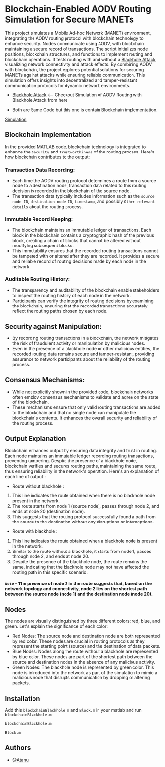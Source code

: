 
# Blockchain-Enabled AODV Routing Simulation for Secure MANETs

This project simulates a Mobile Ad-hoc Network (MANET) environment, integrating the AODV routing protocol with blockchain technology to enhance security. Nodes communicate using AODV, with blockchain maintaining a secure record of transactions. The script initializes node positions, blockchain structures, and functions to implement routing and blockchain operations. It tests routing with and without a [Blackhole Attack](https://github.com/atanu16/Simulation-of-AODV-Routing-with-Blackhole-Attack), visualizing network connectivity and attack effects. By combining AODV with blockchain, the project explores potential solutions for securing MANETs against attacks while ensuring reliable communication. This simulation offers insights into decentralized and tamper-resistant communication protocols for dynamic network environments.

- [Blackhole Attack](https://github.com/atanu16/Simulation-of-AODV-Routing-with-Blackhole-Attack) <-- Checkout Simulation of AODV Routing with Blackhole Attack from here 

- Both are Same Code but this one is contain Blockchain implementation.


[Simulation ](https://i.ibb.co/V3zp5Jj/image.png)


## Blockchain Implementation


In the provided MATLAB code, blockchain technology is integrated to enhance the `Security` and `Trustworthiness` of the routing process. Here's how blockchain contributes to the output:

### Transaction Data Recording:
- Each time the AODV routing protocol determines a route from a source node to a destination node, transaction data related to this routing decision is recorded in the blockchain of the source node.
- The transaction data typically includes information such as the `source node ID`, `destination node ID`, `timestamp`, and possibly `Other relevant details` about the routing process.



### Immutable Record Keeping:
- The blockchain maintains an immutable ledger of transactions. Each block in the blockchain contains a cryptographic hash of the previous block, creating a chain of blocks that cannot be altered without modifying subsequent blocks.
- This immutability ensures that the recorded routing transactions cannot be tampered with or altered after they are recorded. It provides a secure and reliable record of routing decisions made by each node in the network.

### Auditable Routing History:
- The transparency and auditability of the blockchain enable stakeholders to inspect the routing history of each node in the network.
- Participants can verify the integrity of routing decisions by examining the blockchain, ensuring that the recorded transactions accurately reflect the routing paths chosen by each node.

## Security against Manipulation:
- By recording routing transactions in a blockchain, the network mitigates the risk of fraudulent activity or manipulation by malicious nodes.
- Even in the presence of a blackhole node or other malicious entities, the recorded routing data remains secure and tamper-resistant, providing assurance to network participants about the reliability of the routing process.
## Consensus Mechanisms:
- While not explicitly shown in the provided code, blockchain networks often employ consensus mechanisms to validate and agree on the state of the blockchain.
- These mechanisms ensure that only valid routing transactions are added to the blockchain and that no single node can manipulate the blockchain's contents. It enhances the overall security and reliability of the routing process.

## Output Explanation

Blockchain enhances output by ensuring data integrity and trust in routing. Each node maintains an immutable ledger recording routing transactions, preventing tampering. Despite the presence of a blackhole node, blockchain verifies and secures routing paths, maintaining the same route, thus ensuring reliability in the network's operation. Here's an explanation of each line of output :

- Route without blackhole :
1. This line indicates the route obtained when there is no blackhole node present in the network.
2. The route starts from node 1 (source node), passes through node 2, and ends at node 20 (destination node).
3. This suggests that the routing protocol successfully found a path from the source to the destination without any disruptions or interceptions.
- Route with blackhole :
1. This line indicates the route obtained when a blackhole node is present in the network.
2. Similar to the route without a blackhole, it starts from node 1, passes through node 2, and ends at node 20.
3. Despite the presence of the blackhole node, the route remains the same, indicating that the blackhole node may not have affected the routing path in this specific scenario.

#### `Note` - The presence of node 2 in the route suggests that, based on the network topology and connectivity, node 2 lies on the shortest path between the source node (node 1) and the destination node (node 20).











## Nodes


The nodes are visually distinguished by three different colors: red, blue, and green. Let's explain the significance of each color:

 - Red Nodes:
The source node and destination node are both represented by red color.
These nodes are crucial in routing protocols as they represent the starting point (source) and the destination of data packets.
- Blue Nodes:
Nodes along the route without a blackhole are represented by blue color.
These nodes are part of the shortest path between the source and destination nodes in the absence of any malicious activity.
- Green Nodes:
The blackhole node is represented by green color.
This node is introduced into the network as part of the simulation to mimic a malicious node that disrupts communication by dropping or altering packets.






## Installation
Add this `blockchainBlackhole.m` and `Block.m`  in your matlab and run `blockchainBlackhole.m` 

```bash
blockchainBlackhole.m
```

```bash
Block.m
```


## Authors

- [@Atanu](https://www.github.com/atanu16)

